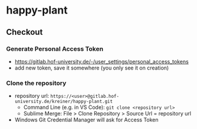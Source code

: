 # happy-plant

## Checkout
### Generate Personal Access Token
- https://gitlab.hof-university.de/-/user_settings/personal_access_tokens
- add new token, save it somewhere (you only see it on creation)

### Clone the repository
- repository url: `https://<user>@gitlab.hof-university.de/kreiner/happy-plant.git`
    - Command Line (e.g. in VS Code): `git clone <repository url>`
    - Sublime Merge: File > Clone Repository > Source Url = repository url
- Windows Git Credential Manager will ask for Access Token